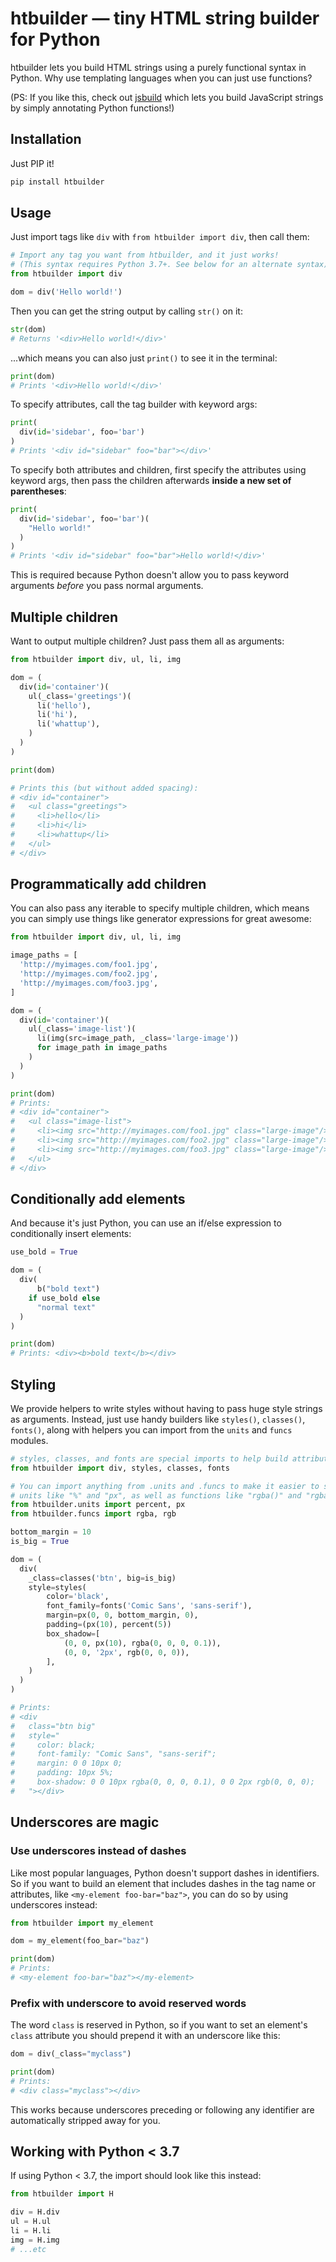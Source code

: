 # htbuilder — tiny HTML string builder for Python

htbuilder lets you build HTML strings using a purely functional syntax in Python.
Why use templating languages when you can just use functions?

(PS: If you like this, check out [jsbuild](https://github.com/tvst/jsbuild) which
lets you build JavaScript strings by simply annotating Python functions!)

## Installation

Just PIP it!

```py
pip install htbuilder
```

## Usage

Just import tags like `div` with `from htbuilder import div`, then call them:

```py
# Import any tag you want from htbuilder, and it just works!
# (This syntax requires Python 3.7+. See below for an alternate syntax)
from htbuilder import div

dom = div('Hello world!')
```

Then you can get the string output by calling `str()` on it:

```py
str(dom)
# Returns '<div>Hello world!</div>'
```

...which means you can also just `print()` to see it in the terminal:

```py
print(dom)
# Prints '<div>Hello world!</div>'
```

To specify attributes, call the tag builder with keyword args:

```py
print(
  div(id='sidebar', foo='bar')
)
# Prints '<div id="sidebar" foo="bar"></div>'
```

To specify both attributes and children, first specify the attributes using
keyword args, then pass the children afterwards **inside a new
set of parentheses**:

```py
print(
  div(id='sidebar', foo='bar')(
    "Hello world!"
  )
)
# Prints '<div id="sidebar" foo="bar">Hello world!</div>'
```

This is required because Python doesn't allow you to pass keyword arguments
_before_ you pass normal arguments.


## Multiple children

Want to output multiple children? Just pass them all as arguments:

```py
from htbuilder import div, ul, li, img

dom = (
  div(id='container')(
    ul(_class='greetings')(
      li('hello'),
      li('hi'),
      li('whattup'),
    )
  )
)

print(dom)

# Prints this (but without added spacing):
# <div id="container">
#   <ul class="greetings">
#     <li>hello</li>
#     <li>hi</li>
#     <li>whattup</li>
#   </ul>
# </div>
```

## Programmatically add children

You can also pass any iterable to specify multiple children, which means you can
simply use things like generator expressions for great awesome:

```py
from htbuilder import div, ul, li, img

image_paths = [
  'http://myimages.com/foo1.jpg',
  'http://myimages.com/foo2.jpg',
  'http://myimages.com/foo3.jpg',
]

dom = (
  div(id='container')(
    ul(_class='image-list')(
      li(img(src=image_path, _class='large-image'))
      for image_path in image_paths
    )
  )
)

print(dom)
# Prints:
# <div id="container">
#   <ul class="image-list">
#     <li><img src="http://myimages.com/foo1.jpg" class="large-image"/></li>
#     <li><img src="http://myimages.com/foo2.jpg" class="large-image"/></li>
#     <li><img src="http://myimages.com/foo3.jpg" class="large-image"/></li>
#   </ul>
# </div>
```

## Conditionally add elements

And because it's just Python, you can use an if/else expression to conditionally
insert elements:

```py
use_bold = True

dom = (
  div(
      b("bold text")
    if use_bold else
      "normal text"
  )
)

print(dom)
# Prints: <div><b>bold text</b></div>
```

## Styling

We provide helpers to write styles without having to pass huge style strings as
arguments. Instead, just use handy builders like `styles()`, `classes()`,
`fonts()`, along with helpers you can import from the `units` and `funcs`
modules.

```py
# styles, classes, and fonts are special imports to help build attribute strings.
from htbuilder import div, styles, classes, fonts

# You can import anything from .units and .funcs to make it easier to specify
# units like "%" and "px", as well as functions like "rgba()" and "rgba()".
from htbuilder.units import percent, px
from htbuilder.funcs import rgba, rgb

bottom_margin = 10
is_big = True

dom = (
  div(
    _class=classes('btn', big=is_big)
    style=styles(
        color='black',
        font_family=fonts('Comic Sans', 'sans-serif'),
        margin=px(0, 0, bottom_margin, 0),
        padding=(px(10), percent(5))
        box_shadow=[
            (0, 0, px(10), rgba(0, 0, 0, 0.1)),
            (0, 0, '2px', rgb(0, 0, 0)),
        ],
    )
  )
)

# Prints:
# <div
#   class="btn big"
#   style="
#     color: black;
#     font-family: "Comic Sans", "sans-serif";
#     margin: 0 0 10px 0;
#     padding: 10px 5%;
#     box-shadow: 0 0 10px rgba(0, 0, 0, 0.1), 0 0 2px rgb(0, 0, 0);
#   "></div>
```


## Underscores are magic

### Use underscores instead of dashes

Like most popular languages, Python doesn't support dashes in identifiers. So if you want to build
an element that includes dashes in the tag name or attributes, like `<my-element foo-bar="baz">`, you can
do so by using underscores instead:

```py
from htbuilder import my_element

dom = my_element(foo_bar="baz")

print(dom)
# Prints:
# <my-element foo-bar="baz"></my-element>
```

### Prefix with underscore to avoid reserved words

The word `class` is reserved in Python, so if you want to set an element's `class` attribute you
should prepend it with an underscore like this:

```py
dom = div(_class="myclass")

print(dom)
# Prints:
# <div class="myclass"></div>
```

This works because underscores preceding or following any identifier are automatically stripped away
for you.


## Working with Python &lt; 3.7

If using Python &lt; 3.7, the import should look like this instead:

```py
from htbuilder import H

div = H.div
ul = H.ul
li = H.li
img = H.img
# ...etc
```
